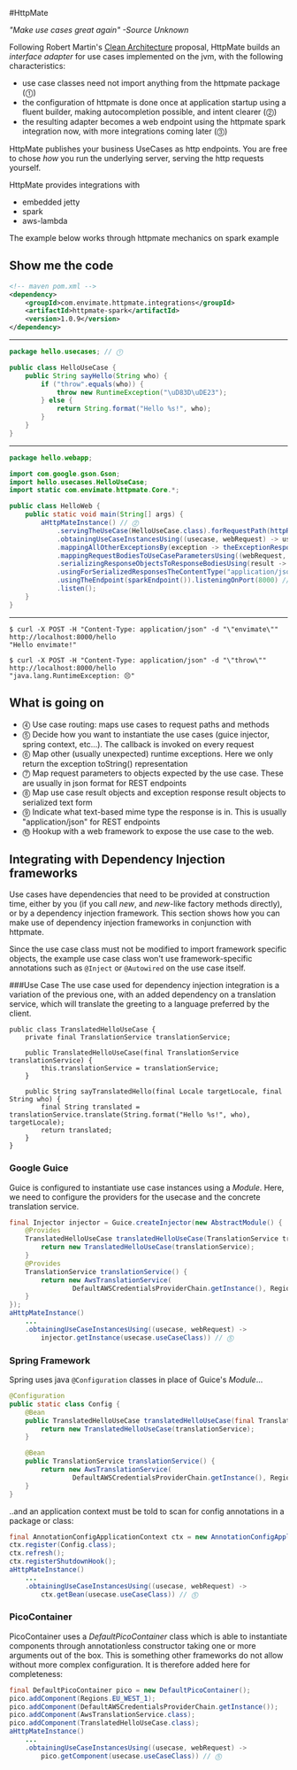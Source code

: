 #HttpMate

_"Make use cases great again" -Source Unknown_

Following Robert Martin's [Clean Architecture](https://8thlight.com/blog/uncle-bob/2012/08/13/the-clean-architecture.html) proposal, HttpMate builds an _interface adapter_ for use cases implemented on the jvm, with the following characteristics:

- use case classes need not import anything from the httpmate package (⓵)
- the configuration of httpmate is done once at application startup using a fluent builder, making autocompletion possible, and intent clearer (⓶)
- the resulting adapter becomes a web endpoint using the httpmate spark integration now, with more integrations coming later (⓷)

HttpMate publishes your business UseCases as http endpoints. You are free to chose _how_ you run the underlying server, serving the http requests yourself.

HttpMate provides integrations with

* embedded jetty
* spark
* aws-lambda

The example below works through httpmate mechanics on spark example

Show me the code
----------------
```xml
<!-- maven pom.xml -->
<dependency>
    <groupId>com.envimate.httpmate.integrations</groupId>
    <artifactId>httpmate-spark</artifactId>
    <version>1.0.9</version>
</dependency>
```
---
```java
package hello.usecases; // ⓵

public class HelloUseCase {
    public String sayHello(String who) {
        if ("throw".equals(who)) {
            throw new RuntimeException("\uD83D\uDE23");
        } else {
            return String.format("Hello %s!", who);
        }
    }
}
```
---
```java
package hello.webapp;

import com.google.gson.Gson;
import hello.usecases.HelloUseCase;
import static com.envimate.httpmate.Core.*;

public class HelloWeb {
    public static void main(String[] args) {
        aHttpMateInstance() // ⓶
            .servingTheUseCase(HelloUseCase.class).forRequestPath(httpRequestPathTemplate("/hello")).andRequestMethod(postMethod()) // ⓸
            .obtainingUseCaseInstancesUsing((usecase, webRequest) -> usecase.useCaseClass == HelloUseCase.class? new HelloUseCase() : null) // ⓹
            .mappingAllOtherExceptionsBy(exception -> theExceptionResponse(internalServerError(), exception.toString())) // ⓺
            .mappingRequestBodiesToUseCaseParametersUsing((webRequest, targetClass) -> new Gson().fromJson(webRequest.body, targetClass)) // ⓻
            .serializingResponseObjectsToResponseBodiesUsing(result -> new Gson().toJson(result)) // ⓼
            .usingForSerializedResponsesTheContentType("application/json") // ⓽
            .usingTheEndpoint(sparkEndpoint()).listeningOnPort(8000) // ⓷⓾
            .listen();
    }
}
```
---
```shell
$ curl -X POST -H "Content-Type: application/json" -d "\"envimate\"" http://localhost:8000/hello
"Hello envimate!"

$ curl -X POST -H "Content-Type: application/json" -d "\"throw\"" http://localhost:8000/hello
"java.lang.RuntimeException: 😣"
```

What is going on
----------------
- ⓸ Use case routing: maps use cases to request paths and methods
- ⓹ Decide how you want to instantiate the use cases (guice injector, spring context, etc...). The callback is invoked on every request
- ⓺ Map other (usually unexpected) runtime exceptions. Here we only return the exception toString() representation
- ⓻ Map request parameters to objects expected by the use case. These are usually in json format for REST endpoints
- ⓼ Map use case result objects and exception response result objects to serialized text form
- ⓽ Indicate what text-based mime type the response is in. This is usually "application/json" for REST endpoints
- ⓾ Hookup with a web framework to expose the use case to the web.

Integrating with Dependency Injection frameworks
------------------------------------------------

Use cases have dependencies that need to be provided at construction time, either by you (if you call _new_, and _new_-like factory methods directly), or by a dependency injection framework.
This section shows how you can make use of dependency injection frameworks in conjunction with httpmate.

Since the use case class must not be modified to import framework specific objects, the example use case class won't use framework-specific annotations such as `@Inject` or `@Autowired` on the use case itself.

###Use Case
The use case used for dependency injection integration is a variation of the previous one, with an added dependency on a translation service, which will translate the greeting to a language preferred by the client.

```
public class TranslatedHelloUseCase {
    private final TranslationService translationService;

    public TranslatedHelloUseCase(final TranslationService translationService) {
        this.translationService = translationService;
    }

    public String sayTranslatedHello(final Locale targetLocale, final String who) {
        final String translated = translationService.translate(String.format("Hello %s!", who), targetLocale);
        return translated;
    }
}
```

### Google Guice
Guice is configured to instantiate use case instances using a *Module*. Here, we need to configure the providers for the usecase and the concrete translation service.

```java
final Injector injector = Guice.createInjector(new AbstractModule() {
    @Provides
    TranslatedHelloUseCase translatedHelloUseCase(TranslationService translationService) {
        return new TranslatedHelloUseCase(translationService);
    }
    @Provides
    TranslationService translationService() {
        return new AwsTranslationService(
                DefaultAWSCredentialsProviderChain.getInstance(), Regions.EU_WEST_1);
    }
});
aHttpMateInstance()
    ...
    .obtainingUseCaseInstancesUsing((usecase, webRequest) ->
        injector.getInstance(usecase.useCaseClass)) // ⓹
```

### Spring Framework

Spring uses java `@Configuration` classes in place of Guice's _Module_...

```java
@Configuration
public static class Config {
    @Bean
    public TranslatedHelloUseCase translatedHelloUseCase(final TranslationService translationService) {
        return new TranslatedHelloUseCase(translationService);
    }

    @Bean
    public TranslationService translationService() {
        return new AwsTranslationService(
                DefaultAWSCredentialsProviderChain.getInstance(), Regions.EU_WEST_1);
    }
}
```
..and an application context must be told to scan for config annotations in a package or class:
```java
final AnnotationConfigApplicationContext ctx = new AnnotationConfigApplicationContext();
ctx.register(Config.class);
ctx.refresh();
ctx.registerShutdownHook();
aHttpMateInstance()
    ...
    .obtainingUseCaseInstancesUsing((usecase, webRequest) ->
        ctx.getBean(usecase.useCaseClass)) // ⓹

```
### PicoContainer

PicoContainer uses a *DefaultPicoContainer* class which is able to instantiate components through annotationless constructor taking one or more arguments out of the box. This is something other frameworks do not allow without more complex configuration. It is therefore added here for completeness:

```java
final DefaultPicoContainer pico = new DefaultPicoContainer();
pico.addComponent(Regions.EU_WEST_1);
pico.addComponent(DefaultAWSCredentialsProviderChain.getInstance());
pico.addComponent(AwsTranslationService.class);
pico.addComponent(TranslatedHelloUseCase.class);
aHttpMateInstance()
    ...
    .obtainingUseCaseInstancesUsing((usecase, webRequest) ->
        pico.getComponent(usecase.useCaseClass)) // ⓹
```

